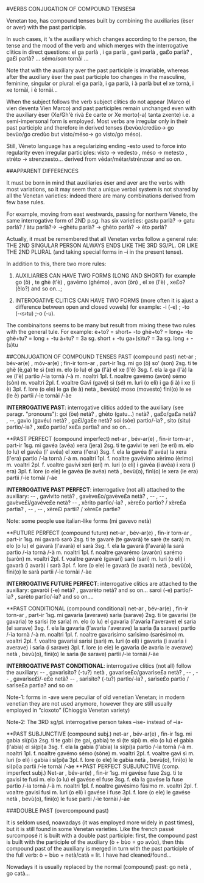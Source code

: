 #VERBS
CONJUGATION OF COMPOUND TENSES#

Venetan too, has compound tenses built by combining the auxiliaries (èser or aver) with the
past participle.

In such cases, it ‘s the auxiliary which changes according to the person, the tense and the
mood of the verb and which merges with the interrogative clitics in direct questions: el ga
parlà , i ga parlà , gavì parlà , ga£o parlà? , ga£i parlà? ... sémo/son tornài ...

Note that with the auxiliary aver the past participle is invariable, whereas after the auxiliary
èser the past participle too changes in the masculine, feminine, singular or plural: el ga parlà, i
ga parlà, i à parlà but el xe tornà, i xe tornài, i è tornài...

When the subject follows the verb subject clitics do not appear (Marco el vien deventa
Vien Marco) and past participles remain unchanged even with the auxiliary èser (Xe/Gh'è
rivà £e carte or Xe morto(-a) tanta zxente) i.e. a semi-impersonal form is employed.
Most verbs are irregular only in their past participle and therefore in derived tenses
(bevùo/credùo-> go bevùo/go credùo but visto/méso-> go visto/go méso).

Still, Vèneto language has a regularizing ending -esto used to force into regularity even
irregular participles: visto -> vedesto , méso -> metesto , stréto -> strenzxesto... derived
from védar/métar/strénzxar and so on.

##APPARENT DIFFERENCES

It must be born in mind that auxiliaries èser and aver are the verbs with most variations, so it
may seem that a unique verbal system is not shared by all the Venetan varieties: indeed there
are many combinations derived from few base rules.

For example, moving from east westwards, passing for northern Vèneto, the same
interrogative form of 2ND p.sg. has six varieties: gastu parlà? -> gatu parlà? / àtu parlà?->
->ghètu parlà? -> ghèto parlà? -> èto parlà?

Actually, it must be remembered that all Venetan verbs follow a general rule:
THE 2ND SINGULAR PERSON ALWAYS ENDS LIKE THE 3RD SG/PL. OR LIKE THE 2ND PLURAL (and taking special
forms in –i in the present tense).

In addition to this, there two more rules:

1) AUXILIARIES CAN HAVE TWO FORMS (LONG AND SHORT) for example go (ò) , te ghè (t'è) , gavémo
(ghémo) , avon (òn) , el xe (l'è) , xe£o? (èlo?) and so on...;

2) INTEROGATIVE CLITICS CAN HAVE TWO FORMS (more often it is ajust a difference between open and
closed vowels) for example: -i (-e) ; -to (-‹s›tu) ;-o (-u).

The combinaitons seems to be many but result from mixing these two rules with the
general tule. For example:
è+to? = short+ -to
ghè+to? = long+ -to
ghè+tu? = long + -tu
à+tu? = 3a sg. short + -tu
ga+(s)tu? = 3a sg. long + -(s)tu

##CONJUGATION OF COMPOUND TENSES
PAST (compound past)
net-ar ; bév-ar(e) , móv-ar(e) ;
fin-ir torn-ar , part-ir
1sg. mi go (ò) so' (son)
2sg. ti te ghè (è,ga) te sì (xe)
m. elo (o lu) el ga (l'à) el xe (l'è) 3sg.
f. ela la ga (l'à) la xe (l'è)
partìo /-ìa
tornà /-à
m. noaltri
1pl.
f. noaltre
gavémo
(avòn) sémo (sòn)
m. voaltri
2pl.
f. voaltre
Gavì (gavé) sì (sé)
m. luri (o eli) i ga (i à) i xe (i è) 3pl.
f. lore (o ele) le ga (le à)
netà , bevù(o)
moso (movesto)
finì(o)
le xe (le è)
partìi /-ìe
tornài /-àe

**INTERROGATIVE PAST**: interrogative clitics added to the auxiliary (see paragr. "pronouns"):
goi (òe) netà? , ghèto (gatu...) netà? , ga£o/ga£a netà? , --, gavìo (gavéu) netà? ,
ga£i/ga£e netà?
soi (sòe) partìo/-ìa? , sìto (sìtu) partìo/-ìa? , xe£o partìo/ xe£a partìa? and so on...

**PAST PERFECT (compound imperfect)
net-ar , bév-ar(e) , fin-ir torn-ar , part-ir
1sg. mi gavéa
(avéa)
xera
(jera)
2sg. ti te gavivi te xeri
(te eri)
m. elo (o lu) el gavéa
(l' avéa)
el xera
(l'era) 3sg.
f. ela la gavéa
(l' avéa)
la xera
(l'era)
partìo /-ìa
tornà /-à
m. noaltri
1pl.
f. noaltre
gavévimo xèrimo
(èrimo)
m. voaltri 2pl.
f. voaltre
gavivi xeri
(eri)
m. luri (o eli) i gavéa
(i avéa)
i xera
(i era) 3pl.
f. lore (o ele) le gavéa
(le avéa)
netà , bevù(o),
finì(o)
le xera
(le era)
partìi /-ìe
tornài /-àe

**INTERROGATIVE PAST PERFECT**: interrogative (not all) attached to the auxiliary:
-- , gavìvito netà? , gavève£o/gavève£a netà? , -- , -- , gavève£i/gavève£e netà?
-- , xèrito partìo/-ìa? , xère£o partìo? / xère£a partìa? , -- , -- , xère£i partìi? / xère£e
partìe?

Note: some people use italian-like forms (mi gavevo netà)

**FUTURE PERFECT (compound future)
net-ar , bév-ar(e) , fin-ir torn-ar , part-ir
1sg. mi gavarò sarò
2sg. ti te gavarè
(te gavarà)
te sarè
(te sarà)
m. elo (o lu) el gavarà
(l'avarà) el sarà
3sg.
f. ela la gavarà
(l'avarà) la sarà
partìo /-ìa
tornà /-à
m. noaltri
1pl.
f. noaltre
gavarémo
(avaròn)
sarémo
(saròn)
m. voaltri
2pl.
f. voaltre
gavarè
(gavarì)
sarè
(sarì)
m. luri (o eli) i gavarà
(i avarà) i sarà
3pl.
f. lore (o ele) le gavarà
(le avarà)
netà , bevù(o),
finì(o)
le sarà
partìi /-ìe
tornài /-àe

**INTERROGATIVE FUTURE PERFECT**: interrogative clitics are attached to the auxiliary:
gavaròi (-e) netà? , gavarèto netà? and so on...
saroi (-e) partìo/-ìa? , sarèto partìo/-ìa? and so on....

**PAST CONDITIONAL (compound conditional)
net-ar , bév-ar(e) , fin-ir torn-ar , part-ir
1sg. mi gavarìa
(averave)
sarìa
(sarave)
2sg. ti te gavarisi
(te gavarìa)
te sarisi
(te sarìa)
m. elo (o lu)
el gavarìa
(l'avarìa
l'averave)
el sarìa
(el sarave)
3sg.
f. ela
la gavarìa
(l'avarìa
l'averave)
la sarìa
(la sarave)
partìo /-ìa
tornà /-à
m. noaltri
1pl.
f. noaltre
gavarìsimo sarìsimo
(sarésimo)
m. voaltri
2pl.
f. voaltre
gavarisi sarisi
(sarì)
m. luri (o eli)
i gavarìa
(i avarìa
i averave)
i sarìa
(i sarave)
3pl.
f. lore (o ele)
le gavarìa
(le avarìa
le averave)
netà , bevù(o),
finì(o)
le sarìa
(le sarave)
partìi /-ìe
tornài /-àe

**INTERROGATIVE PAST CONDITIONAL**: interrogative clitics (not all) follow the auxiliary:
-- , gavarìsito? (-tu?) netà , gavarìse£o/gavarìse£a netà? , -- , -- , gavarìse£i/-e£e netà?
-- , sarìsito? (-tu?) partìo/-ìa? , sarìse£o partìo / sarìse£a partìa? and so on

Note-1: forms in -ave were peculiar of old venetian Venetan; in modern venetian they are not
used anymore, however they are still usually employed in “cioxoto” (Chioggia Venetan variety)

Note-2: The 3RD sg/pl. interrogative person takes –ìse- instead of –ìa-

**PAST SUBJUNCTIVE (compound subj.)
net-ar , bév-ar(e) , fin-ir
1sg. mi gabia si(pi)a
2sg. ti
te gabi
(te gai,
gabia)
te sì
(te sipi)
m. elo (o lu) el gabia
(l'abia) el si(pi)a
3sg.
f. ela la gabia
(l'abia) la si(pi)a
partìo /-ìa
tornà /-à
m. noaltri
1pl.
f. noaltre
gavémo sémo
(sòne)
m. voaltri 2pl.
f. voaltre
gavì sì
m. luri (o eli) i gabia i si(pi)a 3pl.
f. lore (o ele) le gabia
netà , bevù(o),
finì(o)
le si(pi)a
partìi /-ìe
tornài /-àe
**PAST PERFECT SUBJUNCTIVE (comp. imperfect subj.)
Net-ar , bév-ar(e) , fin-ir
1sg. mi gavése fuse
2sg. ti te gavisi te fusi
m. elo (o lu) el gavése el fuse 3sg.
f. ela la gavése la fuse
partìo /-ìa
tornà /-à
m. noaltri
1pl.
f. noaltre
gavésimo fùsimo
m. voaltri 2pl.
f. voaltre
gavisi fusi
m. luri (o eli) i gavése i fuse 3pl.
f. lore (o ele) le gavése
netà , bevù(o),
finì(o)
le fuse
partìi /-ìe
tornài /-àe

###DOUBLE PAST (overcompound past)

It is seldom used, noawadays (it was employed more widely in past times), but it is still found in
some Venetan varieties. Like the french passé surcomposé it is built with a double past
participle: first, the compound past is built with the participle of the auxiliary (ò + bùo = go
avùo), then this compound past of the auxiliary is merged in turn with the past participle of the
full verb: ò + bùo + netà/catà = lit. I have had cleaned/found...

Nowadays it is usually replaced by the normal (compound) past: go netà , go catà...